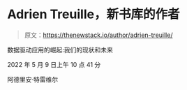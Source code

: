 # Adrien Treuille，新书库的作者

> 原文：<https://thenewstack.io/author/adrien-treuille/>

数据驱动应用的崛起:我们的现状和未来

2022 年 5 月 9 日上午 10 点 41 分

阿德里安·特雷维尔